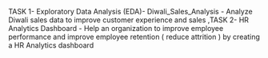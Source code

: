 TASK 1- Exploratory Data Analysis (EDA)- Diwali_Sales_Analysis - Analyze Diwali sales data to improve customer experience and sales 
,TASK 2- HR Analytics Dashboard - Help an organization to improve employee performance and improve employee retention ( reduce attrition ) by creating a HR Analytics dashboard
